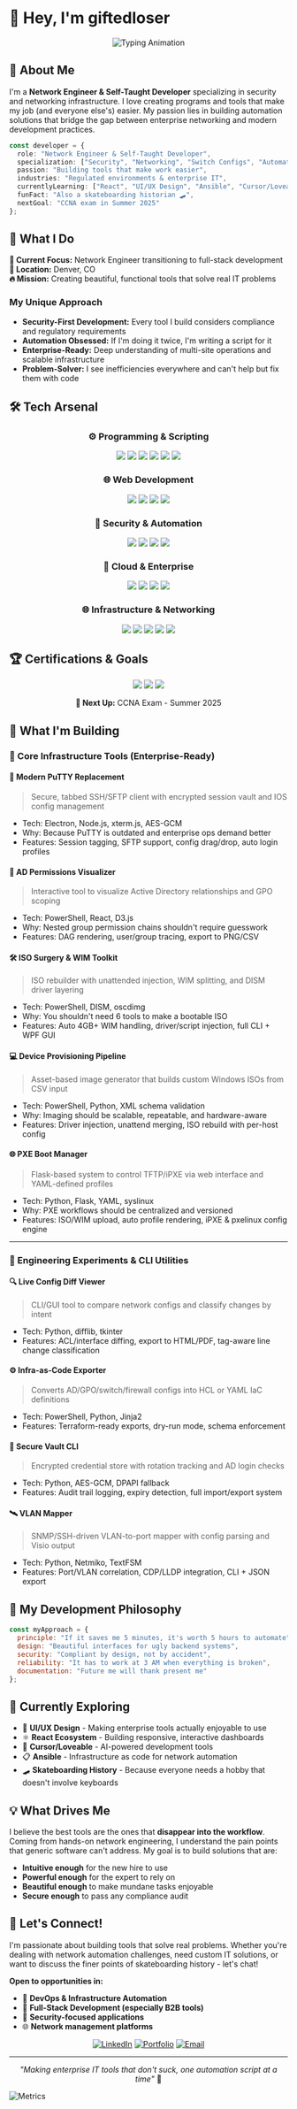 # 👋 Hey, I'm giftedloser

<div align="center">

![Typing Animation](https://readme-typing-svg.demolab.com?font=Fira+Code&pause=1000&color=2196F3&center=true&vCenter=true&width=600&lines=Network+Engineer+%E2%86%92+Self-Taught+Developer;Security+%26+Networking+Specialist;Building+Tools+That+Make+Work+Easier;Turning+Network+Logic+into+Elegant+Code)

</div>

## 🚀 About Me

I'm a **Network Engineer & Self-Taught Developer** specializing in security and networking infrastructure. I love creating programs and tools that make my job (and everyone else's) easier. My passion lies in building automation solutions that bridge the gap between enterprise networking and modern development practices.

```typescript
const developer = {
  role: "Network Engineer & Self-Taught Developer",
  specialization: ["Security", "Networking", "Switch Configs", "Automation"],
  passion: "Building tools that make work easier",
  industries: "Regulated environments & enterprise IT",
  currentlyLearning: ["React", "UI/UX Design", "Ansible", "Cursor/Loveable"],
  funFact: "Also a skateboarding historian 🛹",
  nextGoal: "CCNA exam in Summer 2025"
};
```

## 💼 What I Do

**🎯 Current Focus:** Network Engineer transitioning to full-stack development  
**📍 Location:** Denver, CO  
**🔥 Mission:** Creating beautiful, functional tools that solve real IT problems

### My Unique Approach
- **Security-First Development:** Every tool I build considers compliance and regulatory requirements
- **Automation Obsessed:** If I'm doing it twice, I'm writing a script for it
- **Enterprise-Ready:** Deep understanding of multi-site operations and scalable infrastructure
- **Problem-Solver:** I see inefficiencies everywhere and can't help but fix them with code

## 🛠️ Tech Arsenal

<div align="center">

### ⚙️ Programming & Scripting

<p>
  <img src="https://img.shields.io/badge/PowerShell-5391FE?style=for-the-badge&logo=powershell&logoColor=white"/>
  <img src="https://img.shields.io/badge/Python-3776AB?style=for-the-badge&logo=python&logoColor=white"/>
  <img src="https://img.shields.io/badge/JavaScript-F7DF1E?style=for-the-badge&logo=javascript&logoColor=black"/>
  <img src="https://img.shields.io/badge/TypeScript-007ACC?style=for-the-badge&logo=typescript&logoColor=white"/>
  <img src="https://img.shields.io/badge/SQL-CC2927?style=for-the-badge&logo=microsoft-sql-server&logoColor=white"/>
  <img src="https://img.shields.io/badge/Bash-4EAA25?style=for-the-badge&logo=gnu-bash&logoColor=white"/>
</p>

### 🌐 Web Development

<p>
  <img src="https://img.shields.io/badge/React-20232A?style=for-the-badge&logo=react&logoColor=61DAFB"/>
  <img src="https://img.shields.io/badge/HTML5-E34F26?style=for-the-badge&logo=html5&logoColor=white"/>
  <img src="https://img.shields.io/badge/CSS3-1572B6?style=for-the-badge&logo=css3&logoColor=white"/>
  <img src="https://img.shields.io/badge/Node.js-43853D?style=for-the-badge&logo=node.js&logoColor=white"/>
</p>

### 🔐 Security & Automation

<p>
  <img src="https://img.shields.io/badge/SAML-326CE5?style=for-the-badge&logo=auth0&logoColor=white"/>
  <img src="https://img.shields.io/badge/SSO-FF6B35?style=for-the-badge&logo=okta&logoColor=white"/>
  <img src="https://img.shields.io/badge/Ansible-EE0000?style=for-the-badge&logo=ansible&logoColor=white"/>
  <img src="https://img.shields.io/badge/API_Integration-009688?style=for-the-badge&logo=fastapi&logoColor=white"/>
</p>

### 🏢 Cloud & Enterprise

<p>
  <img src="https://img.shields.io/badge/Azure-0078D4?style=for-the-badge&logo=microsoft-azure&logoColor=white"/>
  <img src="https://img.shields.io/badge/Microsoft_365-D83B01?style=for-the-badge&logo=microsoft-office&logoColor=white"/>
  <img src="https://img.shields.io/badge/Active_Directory-0078D6?style=for-the-badge&logo=microsoft&logoColor=white"/>
  <img src="https://img.shields.io/badge/VMware-607078?style=for-the-badge&logo=vmware&logoColor=white"/>
</p>

### 🌐 Infrastructure & Networking

<p>
  <img src="https://img.shields.io/badge/Cisco-1BA0D7?style=for-the-badge&logo=cisco&logoColor=white"/>
  <img src="https://img.shields.io/badge/Palo_Alto-FA582D?style=for-the-badge&logo=paloaltonetworks&logoColor=white"/>
  <img src="https://img.shields.io/badge/FortiGate-EE3124?style=for-the-badge&logo=fortinet&logoColor=white"/>
  <img src="https://img.shields.io/badge/Meraki-1BA0D7?style=for-the-badge&logo=cisco&logoColor=white"/>
  <img src="https://img.shields.io/badge/Ruckus_ICX-FF6900?style=for-the-badge&logo=ruckuswireless&logoColor=white"/>
</p>

</div>

## 🏆 Certifications & Goals

<div align="center">

<p>
  <img src="https://img.shields.io/badge/CompTIA-A+-FF0000?style=for-the-badge&logo=comptia&logoColor=white"/>
  <img src="https://img.shields.io/badge/CompTIA-Network+-007ACC?style=for-the-badge&logo=comptia&logoColor=white"/>
  <img src="https://img.shields.io/badge/CompTIA-Security+-8B4513?style=for-the-badge&logo=comptia&logoColor=white"/>
</p>

**🎯 Next Up:** CCNA Exam - Summer 2025

</div>

## 🎯 What I'm Building
### 🔧 Core Infrastructure Tools (Enterprise-Ready)

#### 🧰 Modern PuTTY Replacement
> Secure, tabbed SSH/SFTP client with encrypted session vault and IOS config management  
- Tech: Electron, Node.js, xterm.js, AES-GCM  
- Why: Because PuTTY is outdated and enterprise ops demand better  
- Features: Session tagging, SFTP support, config drag/drop, auto login profiles

#### 🧠 AD Permissions Visualizer
> Interactive tool to visualize Active Directory relationships and GPO scoping  
- Tech: PowerShell, React, D3.js  
- Why: Nested group permission chains shouldn't require guesswork  
- Features: DAG rendering, user/group tracing, export to PNG/CSV

#### 🛠️ ISO Surgery & WIM Toolkit
> ISO rebuilder with unattended injection, WIM splitting, and DISM driver layering  
- Tech: PowerShell, DISM, oscdimg  
- Why: You shouldn't need 6 tools to make a bootable ISO  
- Features: Auto 4GB+ WIM handling, driver/script injection, full CLI + WPF GUI

#### 💻 Device Provisioning Pipeline
> Asset-based image generator that builds custom Windows ISOs from CSV input  
- Tech: PowerShell, Python, XML schema validation  
- Why: Imaging should be scalable, repeatable, and hardware-aware  
- Features: Driver injection, unattend merging, ISO rebuild with per-host config

#### 🌐 PXE Boot Manager
> Flask-based system to control TFTP/iPXE via web interface and YAML-defined profiles  
- Tech: Python, Flask, YAML, syslinux  
- Why: PXE workflows should be centralized and versioned  
- Features: ISO/WIM upload, auto profile rendering, iPXE & pxelinux config engine

---

### 🧪 Engineering Experiments & CLI Utilities

#### 🔍 Live Config Diff Viewer
> CLI/GUI tool to compare network configs and classify changes by intent  
- Tech: Python, difflib, tkinter  
- Features: ACL/interface diffing, export to HTML/PDF, tag-aware line change classification

#### ⚙️ Infra-as-Code Exporter
> Converts AD/GPO/switch/firewall configs into HCL or YAML IaC definitions  
- Tech: PowerShell, Python, Jinja2  
- Features: Terraform-ready exports, dry-run mode, schema enforcement

#### 🔐 Secure Vault CLI
> Encrypted credential store with rotation tracking and AD login checks  
- Tech: Python, AES-GCM, DPAPI fallback  
- Features: Audit trail logging, expiry detection, full import/export system

#### 🛰️ VLAN Mapper
> SNMP/SSH-driven VLAN-to-port mapper with config parsing and Visio output  
- Tech: Python, Netmiko, TextFSM  
- Features: Port/VLAN correlation, CDP/LLDP integration, CLI + JSON export

</div>

## 🌟 My Development Philosophy

```javascript
const myApproach = {
  principle: "If it saves me 5 minutes, it's worth 5 hours to automate",
  design: "Beautiful interfaces for ugly backend systems",
  security: "Compliant by design, not by accident",
  reliability: "It has to work at 3 AM when everything is broken",
  documentation: "Future me will thank present me"
};
```

## 🎨 Currently Exploring

- 🎨 **UI/UX Design** - Making enterprise tools actually enjoyable to use
- ⚛️ **React Ecosystem** - Building responsive, interactive dashboards
- 🤖 **Cursor/Loveable** - AI-powered development tools
- 📋 **Ansible** - Infrastructure as code for network automation
- 🛹 **Skateboarding History** - Because everyone needs a hobby that doesn't involve keyboards

## 💡 What Drives Me

I believe the best tools are the ones that **disappear into the workflow**. Coming from hands-on network engineering, I understand the pain points that generic software can't address. My goal is to build solutions that are:

- **Intuitive enough** for the new hire to use
- **Powerful enough** for the expert to rely on
- **Beautiful enough** to make mundane tasks enjoyable
- **Secure enough** to pass any compliance audit

## 🤝 Let's Connect!

I'm passionate about building tools that solve real problems. Whether you're dealing with network automation challenges, need custom IT solutions, or want to discuss the finer points of skateboarding history - let's chat!

**Open to opportunities in:**
- 🔧 **DevOps & Infrastructure Automation**
- 🎨 **Full-Stack Development (especially B2B tools)**
- 🔐 **Security-focused applications**
- 🌐 **Network management platforms**

<div align="center">

[![LinkedIn](https://img.shields.io/badge/LinkedIn-0077B5?style=for-the-badge&logo=linkedin&logoColor=white)](https://linkedin.com/in/yourprofile)
[![Portfolio](https://img.shields.io/badge/Portfolio-FF5722?style=for-the-badge&logo=google-chrome&logoColor=white)](https://yourportfolio.com)
[![Email](https://img.shields.io/badge/Email-D14836?style=for-the-badge&logo=gmail&logoColor=white)](mailto:your.email@example.com)

---

*"Making enterprise IT tools that don't suck, one automation script at a time"* 🚀

</div>

![Metrics](https://raw.githubusercontent.com/giftedloser/giftedloser/main/github-metrics.svg)
